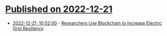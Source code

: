 # [Published on 2022-12-21](index.md)

* [2022-12-21, 10:52:00](https://soylentnews.org/article.pl?sid=22/12/20/099217&from=rss) - [Researchers Use Blockchain to Increase Electric Grid Resiliency](https://soylentnews.org/article.pl?sid=22/12/20/099217&from=rss)
